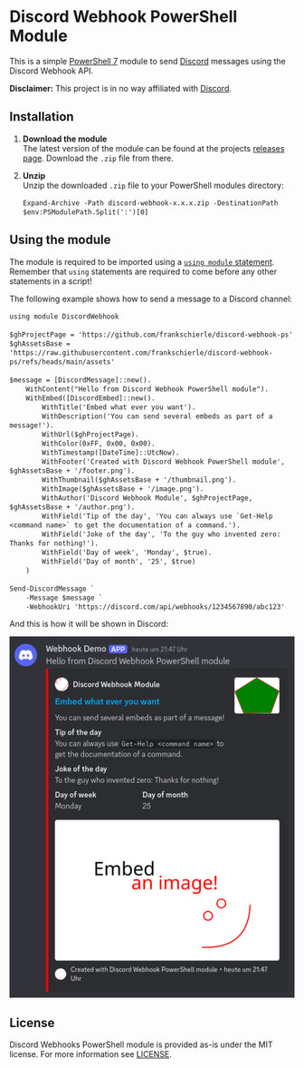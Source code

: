 # Discord Webhook PowerShell Module
This is a simple [PowerShell 7](https://github.com/PowerShell/PowerShell/) module to send [Discord](https://discord.com) messages using the Discord Webhook API.

**Disclaimer:** This project is in no way affiliated with [Discord](https://discord.com).

## Installation
1. **Download the module**  
   The latest version of the module can be found at the projects [releases page](https://github.com/frankschierle/discord-webhook-ps/releases). Download the `.zip` file from there.

2. **Unzip**  
   Unzip the downloaded `.zip` file to your PowerShell modules directory:
   ```pwsh
   Expand-Archive -Path discord-webhook-x.x.x.zip -DestinationPath $env:PSModulePath.Split(':')[0]
   ```

## Using the module
The module is required to be imported using a [`using module` statement](https://learn.microsoft.com/en-us/powershell/module/microsoft.powershell.core/about/about_using). Remember that `using` statements are required to come before any other statements in a script!

The following example shows how to send a message to a Discord channel:
```pwsh
using module DiscordWebhook

$ghProjectPage = 'https://github.com/frankschierle/discord-webhook-ps'
$ghAssetsBase = 'https://raw.githubusercontent.com/frankschierle/discord-webhook-ps/refs/heads/main/assets'

$message = [DiscordMessage]::new().
    WithContent("Hello from Discord Webhook PowerShell module").
    WithEmbed([DiscordEmbed]::new().
        WithTitle('Embed what ever you want').
        WithDescription('You can send several embeds as part of a message!').
        WithUrl($ghProjectPage).
        WithColor(0xFF, 0x00, 0x00).
        WithTimestamp([DateTime]::UtcNow).
        WithFooter('Created with Discord Webhook PowerShell module', $ghAssetsBase + '/footer.png').
        WithThumbnail($ghAssetsBase + '/thumbnail.png').
        WithImage($ghAssetsBase + '/image.png').
        WithAuthor('Discord Webhook Module', $ghProjectPage, $ghAssetsBase + '/author.png').
        WithField('Tip of the day', 'You can always use `Get-Help <command name>` to get the documentation of a command.').
        WithField('Joke of the day', 'To the guy who invented zero: Thanks for nothing!').
        WithField('Day of week', 'Monday', $true).
        WithField('Day of month', '25', $true)
    )

Send-DiscordMessage `
    -Message $message `
    -WebhookUri 'https://discord.com/api/webhooks/1234567890/abc123'
```
And this is how it will be shown in Discord:

![Screenshot of a message, sent to Discord](assets/result.png)

## License
Discord Webhooks PowerShell module is provided as-is under the MIT license. For more information see [LICENSE](LICENSE).